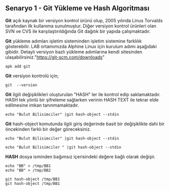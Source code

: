 ## Senaryo 1 - Git Yükleme ve Hash Algoritması

**Git** açık kaynak bir versiyon kontrol ürünü olup, 2005 yılında Linus Torvalds tarafından ilk kullanıma sunulmuştur. Diğer versiyon kontrol ürünleri olan SVN ve CVS ile karşılaştırıldığında Git dağıtık bir yapıda çalışmaktadır. 

**Git** yükleme adımları işletim sisteminden işletim sistemine farklılık gösterebilir. LAB ortamımızda Alphine Linux için kurulum adımı aşağıdaki gibidir. Detaylı versiyon bazlı yükleme adımlarına kendi sitesinden ulaşabilirsiniz."https://git-scm.com/downloads"

```
apk add git
```

**Git** versiyon kontrolü için;
```
git  --version
```

**Git** ilgili değişiklikleri oluşturulan "HASH" ler ile kontrol edip saklamaktadır. HASH tek yönlü bir şifreleme sağlarken verinin HASH TEXT ile tekrar elde edilmesine imkan tanınmamaktadır. 
```
echo "Bulut Bilisimciler" |git hash-object --stdin
```

**Git** hash-object komutunda ilgili giriş değerinde basit bir değişiklikte dahi bir öncekinden farklı bir değer göreceksiniz. 
```
echo "Bulut Bilisimciler" |git hash-object --stdin
```
```
echo "Bulut Bilisimciler " |git hash-object --stdin
```
**HASH** dosya isminden bağımsız içerisindeki değere bağlı olarak değişir.
```
echo "BB" > /tmp/BB1
echo "BB" > /tmp/BB2
```
```
git hash-object /tmp/BB1
git hash-object /tmp/BB1
```